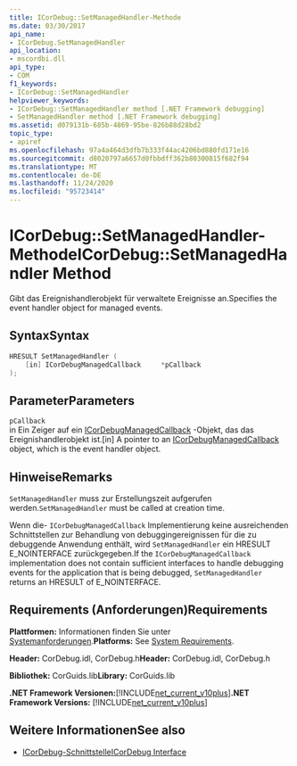 ```yaml
---
title: ICorDebug::SetManagedHandler-Methode
ms.date: 03/30/2017
api_name:
- ICorDebug.SetManagedHandler
api_location:
- mscordbi.dll
api_type:
- COM
f1_keywords:
- ICorDebug::SetManagedHandler
helpviewer_keywords:
- ICorDebug::SetManagedHandler method [.NET Framework debugging]
- SetManagedHandler method [.NET Framework debugging]
ms.assetid: d079131b-685b-4869-95be-826b88d28bd2
topic_type:
- apiref
ms.openlocfilehash: 97a4a464d3dfb7b333f44ac4206bd880fd171e16
ms.sourcegitcommit: d8020797a6657d0fbbdff362b80300815f682f94
ms.translationtype: MT
ms.contentlocale: de-DE
ms.lasthandoff: 11/24/2020
ms.locfileid: "95723414"
---
```

# <a name="icordebugsetmanagedhandler-method"></a><span data-ttu-id="0dc73-102">ICorDebug::SetManagedHandler-Methode</span><span class="sxs-lookup"><span data-stu-id="0dc73-102">ICorDebug::SetManagedHandler Method</span></span>

<span data-ttu-id="0dc73-103">Gibt das Ereignishandlerobjekt für verwaltete Ereignisse an.</span><span class="sxs-lookup"><span data-stu-id="0dc73-103">Specifies the event handler object for managed events.</span></span>  
  
## <a name="syntax"></a><span data-ttu-id="0dc73-104">Syntax</span><span class="sxs-lookup"><span data-stu-id="0dc73-104">Syntax</span></span>  
  
```cpp  
HRESULT SetManagedHandler (  
    [in] ICorDebugManagedCallback     *pCallback  
);  
```  
  
## <a name="parameters"></a><span data-ttu-id="0dc73-105">Parameter</span><span class="sxs-lookup"><span data-stu-id="0dc73-105">Parameters</span></span>  

 `pCallback`  
 <span data-ttu-id="0dc73-106">in Ein Zeiger auf ein [ICorDebugManagedCallback](icordebugmanagedcallback-interface.md) -Objekt, das das Ereignishandlerobjekt ist.</span><span class="sxs-lookup"><span data-stu-id="0dc73-106">[in] A pointer to an [ICorDebugManagedCallback](icordebugmanagedcallback-interface.md) object, which is the event handler object.</span></span>  
  
## <a name="remarks"></a><span data-ttu-id="0dc73-107">Hinweise</span><span class="sxs-lookup"><span data-stu-id="0dc73-107">Remarks</span></span>  

 <span data-ttu-id="0dc73-108">`SetManagedHandler` muss zur Erstellungszeit aufgerufen werden.</span><span class="sxs-lookup"><span data-stu-id="0dc73-108">`SetManagedHandler` must be called at creation time.</span></span>  
  
 <span data-ttu-id="0dc73-109">Wenn die- `ICorDebugManagedCallback` Implementierung keine ausreichenden Schnittstellen zur Behandlung von debuggingereignissen für die zu debuggende Anwendung enthält, wird `SetManagedHandler` ein HRESULT E_NOINTERFACE zurückgegeben.</span><span class="sxs-lookup"><span data-stu-id="0dc73-109">If the `ICorDebugManagedCallback` implementation does not contain sufficient interfaces to handle debugging events for the application that is being debugged, `SetManagedHandler` returns an HRESULT of E_NOINTERFACE.</span></span>  
  
## <a name="requirements"></a><span data-ttu-id="0dc73-110">Requirements (Anforderungen)</span><span class="sxs-lookup"><span data-stu-id="0dc73-110">Requirements</span></span>  

 <span data-ttu-id="0dc73-111">**Plattformen:** Informationen finden Sie unter [Systemanforderungen](../../get-started/system-requirements.md).</span><span class="sxs-lookup"><span data-stu-id="0dc73-111">**Platforms:** See [System Requirements](../../get-started/system-requirements.md).</span></span>  
  
 <span data-ttu-id="0dc73-112">**Header:** CorDebug.idl, CorDebug.h</span><span class="sxs-lookup"><span data-stu-id="0dc73-112">**Header:** CorDebug.idl, CorDebug.h</span></span>  
  
 <span data-ttu-id="0dc73-113">**Bibliothek:** CorGuids.lib</span><span class="sxs-lookup"><span data-stu-id="0dc73-113">**Library:** CorGuids.lib</span></span>  
  
 <span data-ttu-id="0dc73-114">**.NET Framework Versionen:**[!INCLUDE[net_current_v10plus](../../../../includes/net-current-v10plus-md.md)]</span><span class="sxs-lookup"><span data-stu-id="0dc73-114">**.NET Framework Versions:** [!INCLUDE[net_current_v10plus](../../../../includes/net-current-v10plus-md.md)]</span></span>  
  
## <a name="see-also"></a><span data-ttu-id="0dc73-115">Weitere Informationen</span><span class="sxs-lookup"><span data-stu-id="0dc73-115">See also</span></span>

- [<span data-ttu-id="0dc73-116">ICorDebug-Schnittstelle</span><span class="sxs-lookup"><span data-stu-id="0dc73-116">ICorDebug Interface</span></span>](icordebug-interface.md)

